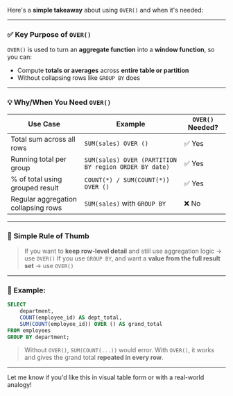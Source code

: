 Here's a **simple takeaway** about using `OVER()` and when it's needed:

---

### ✅ **Key Purpose of `OVER()`**

`OVER()` is used to turn an **aggregate function** into a **window function**, so you can:

* Compute **totals or averages** across **entire table or partition**
* Without collapsing rows like `GROUP BY` does

---

### 💡 **Why/When You Need `OVER()`**

| Use Case                            | Example                                               | `OVER()` Needed? |
| ----------------------------------- | ----------------------------------------------------- | ---------------- |
| Total sum across all rows           | `SUM(sales) OVER ()`                                  | ✅ Yes            |
| Running total per group             | `SUM(sales) OVER (PARTITION BY region ORDER BY date)` | ✅ Yes            |
| % of total using grouped result     | `COUNT(*) / SUM(COUNT(*)) OVER ()`                    | ✅ Yes            |
| Regular aggregation collapsing rows | `SUM(sales)` with `GROUP BY`                          | ❌ No             |

---

### 🧠 **Simple Rule of Thumb**

> If you want to **keep row-level detail** and still use aggregation logic → use `OVER()`
> If you use `GROUP BY`, and want a **value from the full result set** → use `OVER()`

---

### 📌 Example:

```sql
SELECT
    department,
    COUNT(employee_id) AS dept_total,
    SUM(COUNT(employee_id)) OVER () AS grand_total
FROM employees
GROUP BY department;
```

> Without `OVER()`, `SUM(COUNT(...))` would error.
> With `OVER()`, it works and gives the grand total **repeated in every row**.

---

Let me know if you'd like this in visual table form or with a real-world analogy!
